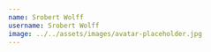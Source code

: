 ```yaml
---
name: Srobert Wolff
username: Srobert Wolff
image: ../../assets/images/avatar-placeholder.jpg
---
```

